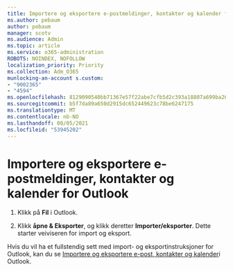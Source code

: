```yaml
---
title: Importere og eksportere e-postmeldinger, kontakter og kalender for Outlook
ms.author: pebaum
author: pebaum
manager: scotv
ms.audience: Admin
ms.topic: article
ms.service: o365-administration
ROBOTS: NOINDEX, NOFOLLOW
localization_priority: Priority
ms.collection: Adm_O365
munlocking-an-account s.custom:
- "9002365"
- "4594"
ms.openlocfilehash: 8129090540bb71367e57f22abe7cfb5d2c393a18807a699ba26440928a87fbe7
ms.sourcegitcommit: b5f7da89a650d2915dc652449623c78be6247175
ms.translationtype: MT
ms.contentlocale: nb-NO
ms.lasthandoff: 08/05/2021
ms.locfileid: "53945202"
---
```

# <a name="import-and-export-outlook-email-contacts-and-calendar-items"></a>Importere og eksportere e-postmeldinger, kontakter og kalender for Outlook

1. Klikk på **Fil** i Outlook.

2. Klikk **åpne & Eksporter**, og klikk deretter **Importer/eksporter**. Dette starter veiviseren for import og eksport.

Hvis du vil ha et fullstendig sett med import- og eksportinstruksjoner for Outlook, kan du se [Importere og eksportere e-post, kontakter og kalender](https://support.office.com/article/import-and-export-outlook-email-contacts-and-calendar-92577192-3881-4502-b79d-c3bbada6c8ef)i Outlook.
